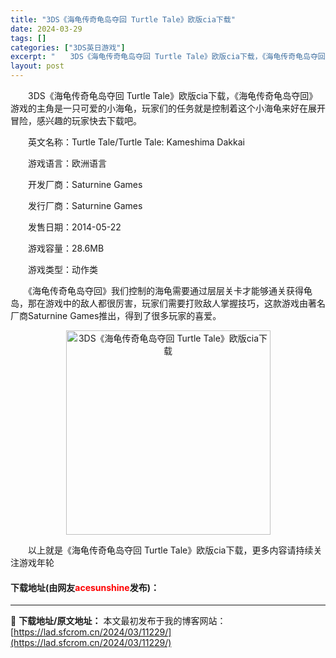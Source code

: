 ```yaml
---
title: "3DS《海龟传奇龟岛夺回 Turtle Tale》欧版cia下载"
date: 2024-03-29
tags: []
categories: ["3DS英日游戏"]
excerpt: "　　3DS《海龟传奇龟岛夺回 Turtle Tale》欧版cia下载，《海龟传奇龟岛夺回》游戏的主角是一只可爱的小海龟，玩家们的任务就是控制着这个小海龟来好在展开冒险，感兴趣的玩家快去下载吧。 　　英文名称：Turtle Tale/Turtle Tale: Kameshima Dakkai 　　游戏&hellip;"
layout: post
---
```


 <p>　　3DS《海龟传奇龟岛夺回 Turtle Tale》欧版cia下载，《海龟传奇龟岛夺回》游戏的主角是一只可爱的小海龟，玩家们的任务就是控制着这个小海龟来好在展开冒险，感兴趣的玩家快去下载吧。</p> <p>　　英文名称：Turtle Tale/Turtle Tale: Kameshima Dakkai</p> <p>　　游戏语言：欧洲语言</p> <p>　　开发厂商：Saturnine Games</p> <p>　　发行厂商：Saturnine Games</p> <p>　　发售日期：2014-05-22</p> <p>　　游戏容量：28.6MB</p> <p>　　游戏类型：动作类</p> <p>　　《海龟传奇龟岛夺回》我们控制的海龟需要通过层层关卡才能够通关获得龟岛，那在游戏中的敌人都很厉害，玩家们需要打败敌人掌握技巧，这款游戏由著名厂商Saturnine Games推出，得到了很多玩家的喜爱。</p> <p align="center"><img align="" border="0" src="https://lad.sfcrom.cn/wp-content/uploads/2024/03/20240329_660633bd49c61.jpg" width="327" alt="3DS《海龟传奇龟岛夺回 Turtle Tale》欧版cia下载" /></p> <p>　　以上就是《海龟传奇龟岛夺回 Turtle Tale》欧版cia下载，更多内容请持续关注游戏年轮</p> <p><h4>下载地址(由网友<font color="red">acesunshine</font>发布)：</h4></p> 

---
📖 **下载地址/原文地址：** 本文最初发布于我的博客网站：[https://lad.sfcrom.cn/2024/03/11229/](https://lad.sfcrom.cn/2024/03/11229/)
